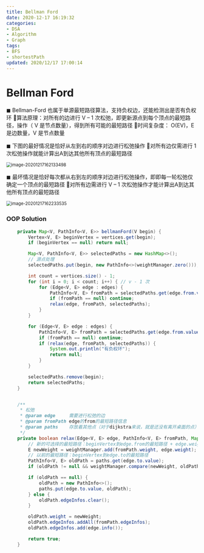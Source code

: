 ```yaml
---
title: Bellman Ford
date: 2020-12-17 16:19:32
categories:
- DSA
- Algorithm
- Graph
tags:
- BFS
- shortestPath
updated: 2020/12/17 17:00:14
---
```


# Bellman Ford

◼ Bellman-Ford 也属于单源最短路径算法，支持负权边，还能检测出是否有负权环
算法原理：对所有的边进行 V – 1 次松弛，即更新源点到每个顶点的最短路径，操作（ V 是节点数量），得到所有可能的最短路径
时间复杂度： O(EV)，E 是边数量，V 是节点数量

◼ 下图的最好情况是恰好从左到右的顺序对边进行松弛操作
对所有边仅需进行 1 次松弛操作就能计算出A到达其他所有顶点的最短路径

<img src="https://gitee.com/gaoyi-ai/image-bed/raw/master/images/image-20201217162133498.png" alt="image-20201217162133498" style="zoom:80%;" />

◼ 最坏情况是恰好每次都从右到左的顺序对边进行松弛操作，即即每一轮松弛仅确定一个顶点的最短路径
对所有边需进行 V – 1 次松弛操作才能计算出A到达其他所有顶点的最短路径

<img src="https://gitee.com/gaoyi-ai/image-bed/raw/master/images/image-20201217162233535.png" alt="image-20201217162233535" style="zoom:80%;" />

### OOP Solution

```java
    private Map<V, PathInfo<V, E>> bellmanFord(V begin) {
        Vertex<V, E> beginVertex = vertices.get(begin);
        if (beginVertex == null) return null;

        Map<V, PathInfo<V, E>> selectedPaths = new HashMap<>();
        // 源点处理
        selectedPaths.put(begin, new PathInfo<>(weightManager.zero()));

        int count = vertices.size() - 1;
        for (int i = 0; i < count; i++) { // v - 1 次
            for (Edge<V, E> edge : edges) {
                PathInfo<V, E> fromPath = selectedPaths.get(edge.from.value);
                if (fromPath == null) continue;
                relax(edge, fromPath, selectedPaths);
            }
        }

        for (Edge<V, E> edge : edges) {
            PathInfo<V, E> fromPath = selectedPaths.get(edge.from.value);
            if (fromPath == null) continue;
            if (relax(edge, fromPath, selectedPaths)) {
                System.out.println("有负权环");
                return null;
            }
        }

        selectedPaths.remove(begin);
        return selectedPaths;
    }


    /**
     * 松弛
     * @param edge     需要进行松弛的边
     * @param fromPath edge的from的最短路径信息
     * @param paths    存放着其他点（对于dijkstra来说，就是还没有离开桌面的点）的最短路径信息
     */
    private boolean relax(Edge<V, E> edge, PathInfo<V, E> fromPath, Map<V, PathInfo<V, E>> paths) {
        // 新的可选择的最短路径：beginVertex到edge.from的最短路径 + edge.weight
        E newWeight = weightManager.add(fromPath.weight, edge.weight);
        // 以前的最短路径：beginVertex到edge.to的最短路径
        PathInfo<V, E> oldPath = paths.get(edge.to.value);
        if (oldPath != null && weightManager.compare(newWeight, oldPath.weight) >= 0) return false;

        if (oldPath == null) {
            oldPath = new PathInfo<>();
            paths.put(edge.to.value, oldPath);
        } else {
            oldPath.edgeInfos.clear();
        }

        oldPath.weight = newWeight;
        oldPath.edgeInfos.addAll(fromPath.edgeInfos);
        oldPath.edgeInfos.add(edge.info());

        return true;
    }
```

